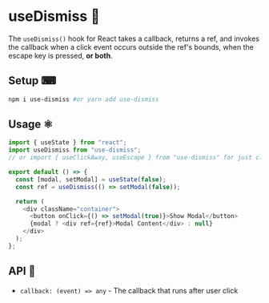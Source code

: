 # useDismiss 🧹

The `useDismiss()` hook for React takes a callback, returns a ref, and invokes the callback when a click event occurs outside the ref's bounds, when the escape key is pressed, **or both**.

## Setup ⌨

```sh
npm i use-dismiss #or yarn add use-dismiss
```

## Usage ⚛

```javascript
import { useState } from "react";
import useDismiss from "use-dismiss";
// or import { useClickAway, useEscape } from "use-dismiss" for just click away or escape listeners

export default () => {
  const [modal, setModal] = useState(false);
  const ref = useDismiss(() => setModal(false));

  return (
    <div className="container">
      <button onClick={() => setModal(true)}>Show Modal</button>
      {modal ? <div ref={ref}>Modal Content</div> : null}
    </div>
  );
};
```

## API 📄

- `callback: (event) => any` - The callback that runs after user click
